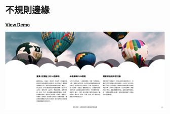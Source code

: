 # 不規則邊緣

[**View Demo**](https://hwahii.github.io/27LayoutPractices/021-irregular-edge/)

![Irregular edge](https://raw.githubusercontent.com/hwahii/27LayoutPractices/master/screenshots/screenshot-021.png)

